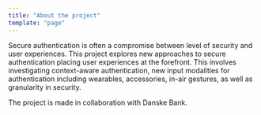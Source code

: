 ```yaml
---
title: "About the project"
template: "page"
---
```


Secure authentication is often a compromise between level of security and user experiences.
This project explores new approaches to secure authentication placing user experiences at the forefront. This involves investigating context-aware authentication, new input modalities for authentication including wearables, accessories, in-air gestures, as well as granularity in security.



The project is made in collaboration with Danske Bank. 